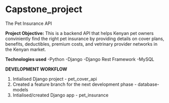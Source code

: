 # Capstone_project
The Pet Insurance API

**Project Objective:**
This is a backend API that helps Kenyan pet owners conviniently find the right pet insurance by providing details on cover plans, benefits, deductibles, premium costs, and vetrinary provider networks in the Kenyan market. 

**Technologies used**
-Python
-Django
-Django Rest Framework
-MySQL

**DEVELOPMENT WORKFLOW**
1. Intialised Django project - pet_cover_api
2. Created a feature branch for the next development phase - database-models
3. Intialised/created Django app - pet_insurance

